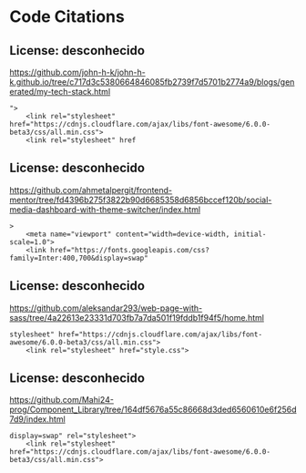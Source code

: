 # Code Citations

## License: desconhecido

https://github.com/john-h-k/john-h-k.github.io/tree/c717d3c5380664846085fb2739f7d5701b2774a9/blogs/generated/my-tech-stack.html

```
">
    <link rel="stylesheet" href="https://cdnjs.cloudflare.com/ajax/libs/font-awesome/6.0.0-beta3/css/all.min.css">
    <link rel="stylesheet" href
```

## License: desconhecido

https://github.com/ahmetalpergit/frontend-mentor/tree/fd4396b275f3822b90d6685358d6856bccef120b/social-media-dashboard-with-theme-switcher/index.html

```
>
    <meta name="viewport" content="width=device-width, initial-scale=1.0">
    <link href="https://fonts.googleapis.com/css?family=Inter:400,700&display=swap"
```

## License: desconhecido

https://github.com/aleksandar293/web-page-with-sass/tree/4a22613e23331d703fb7a7da501f19fddb1f94f5/home.html

```
stylesheet" href="https://cdnjs.cloudflare.com/ajax/libs/font-awesome/6.0.0-beta3/css/all.min.css">
    <link rel="stylesheet" href="style.css">
```

## License: desconhecido

https://github.com/Mahi24-prog/Component_Library/tree/164df5676a55c86668d3ded6560610e6f256d7d9/index.html

```
display=swap" rel="stylesheet">
    <link rel="stylesheet" href="https://cdnjs.cloudflare.com/ajax/libs/font-awesome/6.0.0-beta3/css/all.min.css">
```
